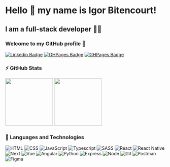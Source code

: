 # Hello 👋 my name is Igor Bitencourt! 
## I am a full-stack developer 👨‍💻
### Welcome to my GitHub profile 👋

[![Linkedin Badge](https://img.shields.io/badge/LinkedIn-blue?style=flat-square&logo=Linkedin&logoColor=white&link=https://www.linkedin.com/in/igorbdev/)](https://www.linkedin.com/in/igorbdev/)
[![GHPages Badge](https://img.shields.io/badge/GitHub%20Pages-black?style=flat-square&logo=GitHub&logoColor=white&link=https://igorb-dev.github.io/igorb-dev/)](https://igorb-dev.github.io/igorb-dev/)
[![GHPages Badge](https://img.shields.io/badge/YouTube%20Pages-black?style=flat-square&logo=YouTube&logoColor=white&link=https://www.youtube.com/@igorbdev)](https://www.youtube.com/@igorbdev)


### ⚡ GitHub Stats
<div style="display:inline-block">
<img  height="150em" alt="" src="https://github-readme-stats.vercel.app/api?username=igorb-dev&show_icons=true&theme=monokai">
<img height="150em" alt="" src="https://github-readme-stats.vercel.app/api/top-langs/?username=igorb-dev&layout=compact&theme=monokai">
</div>


### 🚀 Languages ​​and Technologies

<div>
<img alt="HTML" src="https://img.shields.io/badge/HTML5-E34F26?style=for-the-badge&logo=html5&logoColor=white">
<img alt="CSS" src="https://img.shields.io/badge/CSS3-1572B6?style=for-the-badge&logo=css3&logoColor=white">
<img alt="JavaScript" src="https://img.shields.io/badge/JavaScript-F7DF1E?style=for-the-badge&logo=javascript&logoColor=black">
<img alt="Typescript" src="https://img.shields.io/badge/TypeScript-007ACC?style=for-the-badge&logo=typescript&logoColor=white">
<img alt="SASS" src="https://img.shields.io/badge/Sass-CC6699?style=for-the-badge&logo=sass&logoColor=white">
<img alt="React" src="https://img.shields.io/badge/React-20232A?style=for-the-badge&logo=react&logoColor=61DAFB">
<img alt="React Native" src="https://img.shields.io/badge/React_Native-20232A?style=for-the-badge&logo=react&logoColor=61DAFB">
<img alt="Next" src="https://img.shields.io/badge/nestjs-%23E0234E.svg?style=for-the-badge&logo=nestjs&logoColor=white">
<img alt="Vue" src="https://img.shields.io/badge/vuejs-%2335495e.svg?style=for-the-badge&logo=vuedotjs&logoColor=%234FC08D">
<img alt="Angular" src="https://img.shields.io/badge/Angular-DD0031?style=for-the-badge&logo=angular&logoColor=white">
<img alt="Python" src="https://img.shields.io/badge/python-3670A0?style=for-the-badge&logo=python&logoColor=ffdd54">
<img alt="Express" src="https://img.shields.io/badge/express.js-%23404d59.svg?style=for-the-badge&logo=express&logoColor=%2361DAFB">
<img alt="Node" src="https://img.shields.io/badge/node.js-6DA55F?style=for-the-badge&logo=node.js&logoColor=white">
<img alt="Git" src="https://img.shields.io/badge/GIT-E44C30?style=for-the-badge&logo=git&logoColor=white">
<img alt="Postman" src="https://img.shields.io/badge/Postman-FF6C37.svg?style=for-the-badge&logo=Postman&logoColor=white">
<img alt="Figma" src="https://img.shields.io/badge/Figma-696969?style=for-the-badge&logo=figma&logoColor=figma">




</div>
